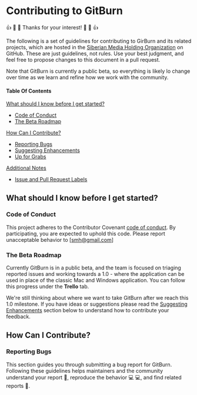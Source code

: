 # Contributing to GitBurn

:+1: :tada: :sparkling_heart: Thanks for your interest! :sparkling_heart: :tada: :+1:

The following is a set of guidelines for contributing to GirBurn and its
related projects, which are hosted in the [Siberian Media Holding Organization](https://github.com/sbg-projectx)
on GitHub. These are just guidelines, not rules. Use your best judgment, and
feel free to propose changes to this document in a pull request.

Note that GitBurn is currently a public beta, so everything is likely lo
change over time as we learn and refine how we work with the community.

#### Table Of Contents

[What should I know before I get started?](#what-should-i-know-before-i-get-started)
  * [Code of Conduct](#code-of-conduct)
  * [The Beta Roadmap](#the-beta-roadmap)

[How Can I Contribute?](#how-can-i-contribute)
  * [Reporting Bugs](#reporting-bugs)
  * [Suggesting Enhancements](#suggesting-enhancements)
  * [Up for Grabs](#up-for-grabs)

[Additional Notes](#additional-notes)
  * [Issue and Pull Request Labels](#issue-and-pull-request-labels)

## What should I know before I get started?

### Code of Conduct

This project adheres to the Contributor Covenant [code of conduct](CODE_OF_CONDUCT.md).
By participating, you are expected to uphold this code.
Please report unacceptable behavior to [smh@gmail.com]

### The Beta Roadmap

Currently GitBurn is in a public beta, and the team is focused on
triaging reported issues and working towards a 1.0 - where the
application can be used in place of the classic Mac and Windows application.
You can follow this progress under the **Trello**
tab.

We're still thinking about where we want to take GitBurn after we reach
this 1.0 milestone. If you have ideas or suggestions please read the [Suggesting Enhancements](#suggesting-enhancements)
section below to understand how to contribute your feedback.

## How Can I Contribute?

### Reporting Bugs

This section guides you through submitting a bug report for GitBurn.
Following these guidelines helps maintainers and the community understand your
report :pencil:, reproduce the behavior :computer: :computer:, and find related
reports :mag_right:.
